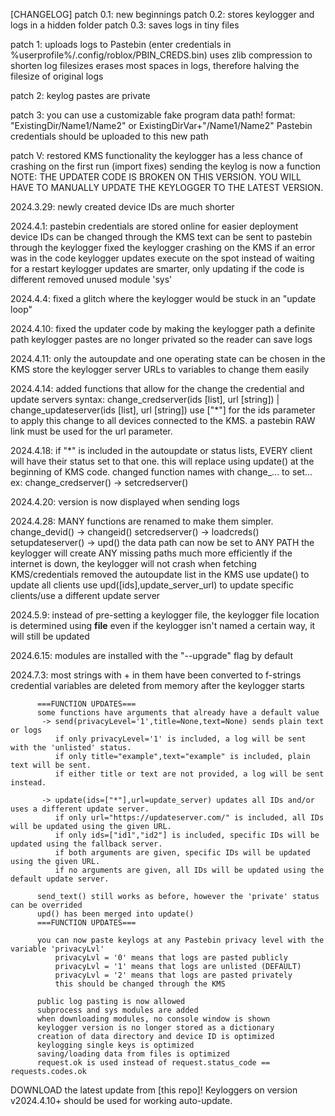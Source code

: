 [CHANGELOG]
patch 0.1: new beginnings
patch 0.2: stores keylogger and logs in a hidden folder
patch 0.3: saves logs in tiny files

patch 1: uploads logs to Pastebin (enter credentials in %userprofile%/.config/roblox/PBIN_CREDS.bin)
         uses zlib compression to shorten log filesizes
         erases most spaces in logs, therefore halving the filesize of original logs

patch 2: keylog pastes are private

patch 3: you can use a customizable fake program data path!
           format: "ExistingDir/Name1/Name2" or ExistingDirVar+"/Name1/Name2"
           Pastebin credentials should be uploaded to this new path

patch V: restored KMS functionality
         the keylogger has a less chance of crashing on the first run (import fixes)
         sending the keylog is now a function
         NOTE: THE UPDATER CODE IS BROKEN ON THIS VERSION.
               YOU WILL HAVE TO MANUALLY UPDATE THE KEYLOGGER TO THE LATEST VERSION.

2024.3.29: newly created device IDs are much shorter

2024.4.1: pastebin credentials are stored online for easier deployment
          device IDs can be changed through the KMS
          text can be sent to pastebin through the keylogger
          fixed the keylogger crashing on the KMS if an error was in the code
          keylogger updates execute on the spot instead of waiting for a restart
          keylogger updates are smarter, only updating if the code is different
          removed unused module 'sys'

2024.4.4: fixed a glitch where the keylogger would be stuck in an "update loop"

2024.4.10: fixed the updater code by making the keylogger path a definite path
           keylogger pastes are no longer privated so the reader can save logs

2024.4.11: only the autoupdate and one operating state can be chosen in the KMS
           store the keylogger server URLs to variables to change them easily

2024.4.14: added functions that allow for the change the credential and update servers
             syntax: change_credserver(ids [list], url [string]) | change_updateserver(ids [list], url [string])
             use ["*"] for the ids parameter to apply this change to all devices connected to the KMS.
             a pastebin RAW link must be used for the url parameter.

2024.4.18: if "*" is included in the autoupdate or status lists, EVERY client will have their status set to that one.
             this will replace using update() at the beginning of KMS code.
           changed function names with change_... to set...
             ex: change_credserver() -> setcredserver()

2024.4.20: version is now displayed when sending logs

2024.4.28: MANY functions are renamed to make them simpler.
             change_devid() -> changeid()
             setcredserver() -> loadcreds()
             setupdateserver() -> upd()
           the data path can now be set to ANY PATH
             the keylogger will create ANY missing paths much more efficiently
           if the internet is down, the keylogger will not crash when fetching KMS/credentials
           removed the autoupdate list in the KMS
             use update() to update all clients
             use upd([ids],update_server_url) to update specific clients/use a different update server

2024.5.9: instead of pre-setting a keylogger file, the keylogger file location is determined using __file__
            even if the keylogger isn't named a certain way, it will still be updated

2024.6.15: modules are installed with the "--upgrade" flag by default

2024.7.3: most strings with + in them have been converted to f-strings
          credential variables are deleted from memory after the keylogger starts

          ===FUNCTION UPDATES===
          some functions have arguments that already have a default value
           -> send(privacyLevel='1',title=None,text=None) sends plain text or logs
              if only privacyLevel='1' is included, a log will be sent with the 'unlisted' status.
              if only title="example",text="example" is included, plain text will be sent.
              if either title or text are not provided, a log will be sent instead.

           -> update(ids=["*"],url=update_server) updates all IDs and/or uses a different update server.
              if only url="https://updateserver.com/" is included, all IDs will be updated using the given URL.
              if only ids=["id1","id2"] is included, specific IDs will be updated using the fallback server.
              if both arguments are given, specific IDs will be updated using the given URL.
              if no arguments are given, all IDs will be updated using the default update server.

          send_text() still works as before, however the 'private' status can be overrided
          upd() has been merged into update()
          ===FUNCTION UPDATES===

          you can now paste keylogs at any Pastebin privacy level with the variable 'privacyLvl'
              privacyLvl = '0' means that logs are pasted publicly
              privacyLvl = '1' means that logs are unlisted (DEFAULT)
              privacyLvl = '2' means that logs are pasted privately
              this should be changed through the KMS

          public log pasting is now allowed
          subprocess and sys modules are added
          when downloading modules, no console window is shown
          keylogger version is no longer stored as a dictionary
          creation of data directory and device ID is optimized
          keylogging single keys is optimized
          saving/loading data from files is optimized
          request.ok is used instead of request.status_code == requests.codes.ok

DOWNLOAD the latest update from [this repo]!
Keyloggers on version v2024.4.10+ should be used for working auto-update.